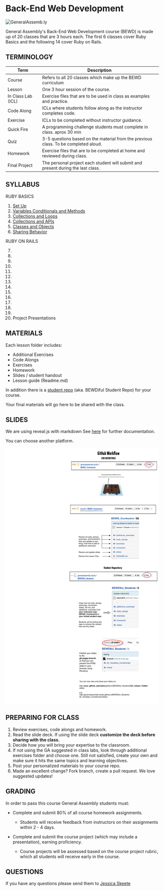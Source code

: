 Back-End Web Development
============================

![](https://github.com/generalassembly/ga-ruby-on-rails-for-devs/raw/master/images/ga.png "GeneralAssemb.ly")

General Assembly's Back-End Web Development course (BEWD) is made up of 20 classes that are 3 hours each. 
The first 6 classes cover Ruby Basics and the following 14 cover Ruby on Rails.


TERMINOLOGY
--------

|Term|Description|
|---|---|
|Course|Refers to all 20 classes which make up the BEWD curriculum|
|Lesson |One 3 hour session of the course. |
|In Class Lab (ICL)|Exercise files that are to be used in class as examples and practice.|
|Code Along|ICLs where students follow along as the instructor completes code.|
|Exercise |ICLs to be completed without instructor guidance.|
|Quick Fire| A programming challenge students must complete in class. aprox 30 min|
|Quiz|3-5 questions based on the material from the previous class. To be completed aloud.|
|Homework|Exercise files that are to be completed at home and reviewed during class.|
|Final Project|The personal project each student will submit and present during the last class.|



SYLLABUS
---------
RUBY BASICS

1.	[Set Up](01_Setup/)
2.	[Variables Conditionals and Methods](02_Variables_Conditionals)
3.	[Collections and Loops](03_Collections_Loops)
4.	[Collections and APIs](04_Collections_APIs)
5.	[Classes and Objects](05_Classes_Objects)
6.	[Sharing Behavior ](06_Sharing_Behaviour)

RUBY ON RAILS

7.	[ ]( )
8.	[ ]( )
9.	[ ]( )
10.	[ ]( )
11.	[ ]( )
12.	[ ]( )
13.	[ ]( )
14.	[ ]( )
15.	[ ]( )
16.
17.
18.
19.
20. Project Presentations



MATERIALS
--------
Each lesson folder includes: 

*	Additional Exercises
*	Code Alongs
*	Exercises
*	Homework
*	Slides / student handout
*	Lesson guide (Readme.md)

In addition there is a [student repo](https://github.com/generalassembly-studio/BEWDiful_Students) (aka. BEWDiful Student Repo) for your course.

Your final materials will go here to be shared with the class. 


SLIDES
-----

We are using reveal.js with markdown 
See [here](https://github.com/hakimel/reveal.js) for further documentation.

You can choose another platform.


![](assets/Github_Instructor_WorkFlow.png)
	
PREPARING FOR CLASS
--------

1.	Review exercises, code alongs and homework.
2.	Read the slide deck. If using the slide deck __customize the deck before sharing with the class.__
3.	Decide how you will bring your expertise to the classroom.
4.	If not using the GA suggested in class labs, look through additional exercises folder and choose one. Still not satisfied, create your own and make sure it hits the same topics and learning objectives.
5.	Post your personalized materials to your course repo.
6.	Made an excellent change? Fork branch, create a pull request. We love suggested updates!
	

	
GRADING
--------
In order to pass this course General Assembly students must:

*	Complete and submit 80% of all course homework assignments. 
	*	Students will receive feedback from instructors on their assignments within 2 - 4 days. 
	

*	Complete and submit the course project (which may include a presentation), earning 	proficiency. 
	*	Course projects will be assessed based on the course project rubric, which all students will receive early in the course. 
	

QUESTIONS
---------
If you have any questions please send them to [Jessica Skeete](jessicat@generalassemb.ly)


